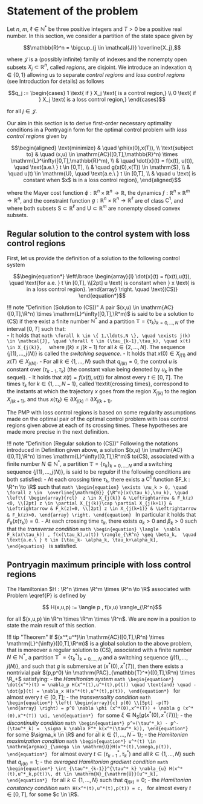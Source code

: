 # Statement of the problem

Let $n$, $m$, $\ell \in \mathbb{N}^*$ be three positive integers and $T > 0$ be a positive real number. In this section, we consider a partition of the state space given by

```math
\mathbb{R}^n = \bigcup_{j \in \mathcal{J}} \overline{X_j},
```

where $\mathcal{J}$ is a (possibly infinite) family of indexes and the nonempty open subsets $X_j \subset \mathbb{R}^n$, called *regions*, are disjoint. We introduce an indexation $q_j \in \{0, 1\}$ allowing us to separate *control regions* and *loss control regions* (see Introduction for details) as follows

```math
q_j := \begin{cases}
1 \text{ if } X_j \text{ is a control region,} \\
0 \text{ if } X_j \text{ is a loss control region,}
\end{cases}
```

for all $j \in \mathcal{J}$.

Our aim in this section is to derive first-order necessary optimality conditions in a Pontryagin form for the optimal control problem with *loss control regions* given by

```math
\begin{aligned}
\text{minimize} & \quad \phi(x(0),x(T)), \\
\text{subject to} & \quad (x,u) \in \mathrm{AC}([0,T],\mathbb{R}^n) \times \mathrm{L}^\infty([0,T],\mathbb{R}^m), \\
& \quad \dot{x}(t) = f(x(t), u(t)), \quad \text{a.e.\ } t \in [0,T], \\
& \quad g(x(0),x(T)) \in \mathrm{S}, \\
& \quad u(t) \in \mathrm{U}, \quad \text{a.e.\ } t \in [0,T], \\
& \quad u \text{ is constant when $x$ is in a loss control region},
\end{aligned}
```

where the Mayer cost function $\phi: \mathbb{R}^n \times \mathbb{R}^n \to \mathbb{R}$, the dynamics $f: \mathbb{R}^n \times \mathbb{R}^m \to \mathbb{R}^n$, and the constraint function $g: \mathbb{R}^n \times \mathbb{R}^n \to \mathbb{R}^\ell$ are of class $\mathrm{C}^1$, and where both subsets $\mathrm{S} \subset \mathbb{R}^\ell$ and $\mathrm{U} \subset \mathbb{R}^m$ are nonempty closed convex subsets.

## Regular solution to the control system with loss control regions

First, let us provide the definition of a solution to the following control system

```math
\begin{equation*}
\left\lbrace 
\begin{array}{l}
\dot{x}(t) = f(x(t),u(t)),  \quad \text{for a.e. } t \in [0,T],  \\[2pt]
u \text{ is constant when } x \text{ is in a loss control region}.
\end{array}
\right.
\quad \text{(CS)}
\end{equation*}
```

!!! note "Definition (Solution to (CS))"
    A pair $(x,u) \in \mathrm{AC}([0,T],\R^n) \times \mathrm{L}^\infty([0,T],\R^m)$ is said to be a solution to (CS) if there exist a finite number $\mathbb{N}^*$ and a partition $\mathbb{T} = \{\tau_k\}_{k=0,\ldots,N}$ of the interval $[0,T]$ such that:               
    - It holds that
    ```math
        \forall k \in \{ 1,\ldots,N \}, \quad \exists j(k) \in \mathcal{J}, \quad \forall t \in (\tau_{k-1},\tau_k), \quad x(t) \in X_{j(k)}, 
    ```
    where $j(k) \neq j(k-1)$ for all $k \in \{ 2,\ldots,N \}$. The sequence $\{j(1),\ldots, j(N)\}$ is called the *switching sequence*.
    - It holds that $x(0) \in X_{j(1)}$ and $x(T) \in X_{j(N)}$.
    - For all $k \in \{1, \ldots, N\}$ such that $q_{j(k)}=0$, the control $u$ is constant over $(\tau_{k-1}, \tau_k)$ (the constant value being denoted by $u_k$ in the sequel).
    - It holds that $\dot x(t)=f(x(t),u(t))$ for almost every $t \in [0,T]$.
    The times $\tau_k$ for $k \in \{1,\ldots,N-1\}$, called  \textit{crossing times}, correspond to the instants at which the trajectory $x$ goes from the region $X_{j(k)}$ to the region $X_{j(k+1)}$, and thus $x(\tau_k) \in \partial X_{j(k)} \cap \partial X_{j(k+1)}$. 

The PMP with loss control regions is based on some regularity assumptions made on the optimal pair of the optimal control problem with loss control regions given above at each of its crossing times. These hypotheses are made more precise in the next definition.

!!! note "Definition (Regular solution to (CS))"
    Following the notations introduced in Definition given above, a solution $(x,u) \in \mathrm{AC}([0,T],\R^n) \times \mathrm{L}^\infty([0,T],\R^m)$ to(CS), associated with a finite number $N \in \mathbb{N}^*$, a partition $\mathbb{T} = \{ \tau_k \}_{k=0,\ldots,N}$ and a switching sequence $\{j(1), \ldots, j(N)\}$, is said to be *regular* if the following conditions are both satisfied:
    - At each crossing time $\tau_k$, there exists a $\mathrm{C}^1$ function $F_k : \R^n \to \R$ such that 
    ```math
        \begin{equation}
            \exists \nu_k > 0, \quad
            \forall z \in  \overline{\mathrm{B}}_{\R^n}(x(\tau_k),\nu_k), \quad  
            \left\{
            \begin{array}{rcl} 
                z \in X_{j(k)} & \Leftrightarrow & F_k(z)<0, \\[2pt]
                z \in \partial X_{j(k)}\cap \partial X_{j(k+1)} & \Leftrightarrow & F_k(z)=0, \\[2pt]
                z \in X_{j(k+1)} & \Leftrightarrow & F_k(z)>0.
            \end{array}
            \right.
        \end{equation}
    ```
    In particular it holds that $F_k(x(\tau_k))=0$.
    - At each crossing time $\tau_k$, there exists $\alpha_k>0$ and $\beta_k > 0$ such that the *transverse condition*
    ```math
    \begin{equation}
    \langle  \nabla F_k(x(\tau_k)) , f(x(\tau_k),u(t)) \rangle_{\R^n} \geq \beta_k,  \quad \text{a.e.\ } t \in [\tau_k- \alpha_k, \tau_k+\alpha_k],
    \end{equation}
    ```
    is satisfied.

## Pontryagin maximum principle with loss control regions

The Hamiltonian $H : \R^n \times \R^m \times \R^n \to \R$ associated with Problem \eqref{P} is defined by
```math
 H(x,u,p) := \langle  p , f(x,u) \rangle_{\R^n}
``` 
for all $(x,u,p) \in \R^n \times \R^m \times \R^n$. We are now in a position to state the main result of this section.

!!! tip "Theorem"
    If $(x^*,u^*)\in \mathrm{AC}([0,T],\R^n) \times \mathrm{L}^{\infty}([0,T],\R^m)$ is a global solution to the above problem, that is moreover a regular solution to (CS), associated with a finite number $N \in \mathbb{N}^*$, a partition $\mathbb{T}^* = \{ \tau^*_k \}_{k=0,\ldots,N}$ and a switching sequence $\{j(1),\ldots,j(N)\}$, and such that $g$ is submersive at $(x^*(0),x^*(T))$, then there exists a nontrivial pair $(p,p^0) \in \mathrm{PAC}_{\mathbb{T}^*}([0,T],\R^n) \times \R_+$ satisfying:
    -  the *Hamiltonian system*
    ```math
    \begin{equation*}
    \dot{x^*}(t) = \nabla_p H(x^*(t),u^*(t),p(t)) \quad \text{and} \quad
    -\dot{p}(t) = \nabla_x H(x^*(t),u^*(t),p(t)),
    \end{equation*}
    ```
    for almost every $t \in [0,T]$;
    - the *transversality condition*
    ```math
    \begin{equation*}
    \left( \begin{array}{c}
    p(0) \\[5pt]
    -p(T) 
    \end{array} \right)
    = p^0 \nabla \phi (x^*(0),x^*(T)) + \nabla g (x^*(0),x^*(T)) \xi,
    \end{equation*}
    ```
    for some $\xi \in \mathrm{N}_\mathrm{S}[ g (x^*(0),x^*(T)) ]$;
    - the *discontinuity condition*
    ```math
    \begin{equation*}
    p^+(\tau^*_k) - p^-(\tau^*_k) =  \sigma_k
    \nabla F^*_k(x^*(\tau^*_k)),
    \end{equation*}
    ```
    for some $\sigma_k \in \R$ and for all $k \in \{ 1,\ldots , N-1\}$; 
    - the *Hamiltonian maximization condition*
    ```math
    \begin{equation*}
        u^*(t) \in \mathrm{argmax}_{\omega \in \mathrm{U}}H(x^*(t),\omega,p(t)),
    \end{equation*}
    ```
    for almost every $t\in (\tau^*_{k-1},\tau^*_k)$ and all $k \in \{1,\ldots,N\}$ such that $q_{j(k)}=1$;
    - the *averaged Hamiltonian gradient condition*
    ```math
    \begin{equation*}
       \int_{\tau^*_{k-1}}^{\tau^*_k} \nabla_{u} H(x^*(t),u^*_k,p(t))\, dt \in \mathrm{N}_{\mathrm{U}}[u^*_k],
    \end{equation*}
    ```
    for all $k \in \{1,\ldots,N\}$ such that $q_{j(k)}=0$;
    - the *Hamiltonian constancy condition* 
    ```math
    H(x^*(t),u^*(t),p(t)) = c,
    ```
    for almost every $t\in [0,T]$, for some $c \in \R$.

